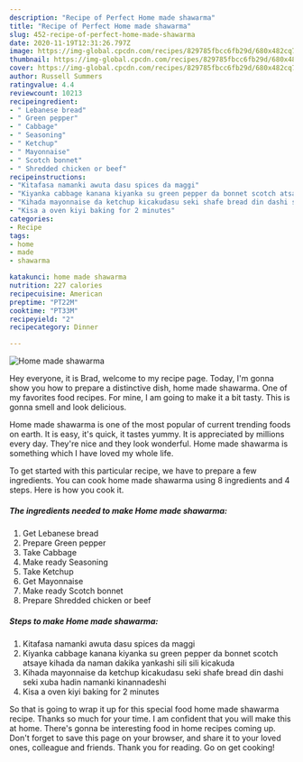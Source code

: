 ```yaml
---
description: "Recipe of Perfect Home made shawarma"
title: "Recipe of Perfect Home made shawarma"
slug: 452-recipe-of-perfect-home-made-shawarma
date: 2020-11-19T12:31:26.797Z
image: https://img-global.cpcdn.com/recipes/829785fbcc6fb29d/680x482cq70/home-made-shawarma-recipe-main-photo.jpg
thumbnail: https://img-global.cpcdn.com/recipes/829785fbcc6fb29d/680x482cq70/home-made-shawarma-recipe-main-photo.jpg
cover: https://img-global.cpcdn.com/recipes/829785fbcc6fb29d/680x482cq70/home-made-shawarma-recipe-main-photo.jpg
author: Russell Summers
ratingvalue: 4.4
reviewcount: 10213
recipeingredient:
- " Lebanese bread"
- " Green pepper"
- " Cabbage"
- " Seasoning"
- " Ketchup"
- " Mayonnaise"
- " Scotch bonnet"
- " Shredded chicken or beef"
recipeinstructions:
- "Kitafasa namanki awuta dasu spices da maggi"
- "Kiyanka cabbage kanana kiyanka su green pepper da bonnet scotch atsaye kihada da naman dakika yankashi sili sili kicakuda"
- "Kihada mayonnaise da ketchup kicakudasu seki shafe bread din dashi seki xuba hadin namanki kinannadeshi"
- "Kisa a oven kiyi baking for 2 minutes"
categories:
- Recipe
tags:
- home
- made
- shawarma

katakunci: home made shawarma 
nutrition: 227 calories
recipecuisine: American
preptime: "PT22M"
cooktime: "PT33M"
recipeyield: "2"
recipecategory: Dinner

---
```



![Home made shawarma](https://img-global.cpcdn.com/recipes/829785fbcc6fb29d/680x482cq70/home-made-shawarma-recipe-main-photo.jpg)

Hey everyone, it is Brad, welcome to my recipe page. Today, I'm gonna show you how to prepare a distinctive dish, home made shawarma. One of my favorites food recipes. For mine, I am going to make it a bit tasty. This is gonna smell and look delicious.

Home made shawarma is one of the most popular of current trending foods on earth. It is easy, it's quick, it tastes yummy. It is appreciated by millions every day. They're nice and they look wonderful. Home made shawarma is something which I have loved my whole life.




To get started with this particular recipe, we have to prepare a few ingredients. You can cook home made shawarma using 8 ingredients and 4 steps. Here is how you cook it.

<!--inarticleads1-->

##### The ingredients needed to make Home made shawarma:

1. Get  Lebanese bread
1. Prepare  Green pepper
1. Take  Cabbage
1. Make ready  Seasoning
1. Take  Ketchup
1. Get  Mayonnaise
1. Make ready  Scotch bonnet
1. Prepare  Shredded chicken or beef




<!--inarticleads2-->

##### Steps to make Home made shawarma:

1. Kitafasa namanki awuta dasu spices da maggi
1. Kiyanka cabbage kanana kiyanka su green pepper da bonnet scotch atsaye kihada da naman dakika yankashi sili sili kicakuda
1. Kihada mayonnaise da ketchup kicakudasu seki shafe bread din dashi seki xuba hadin namanki kinannadeshi
1. Kisa a oven kiyi baking for 2 minutes




So that is going to wrap it up for this special food home made shawarma recipe. Thanks so much for your time. I am confident that you will make this at home. There's gonna be interesting food in home recipes coming up. Don't forget to save this page on your browser, and share it to your loved ones, colleague and friends. Thank you for reading. Go on get cooking!
